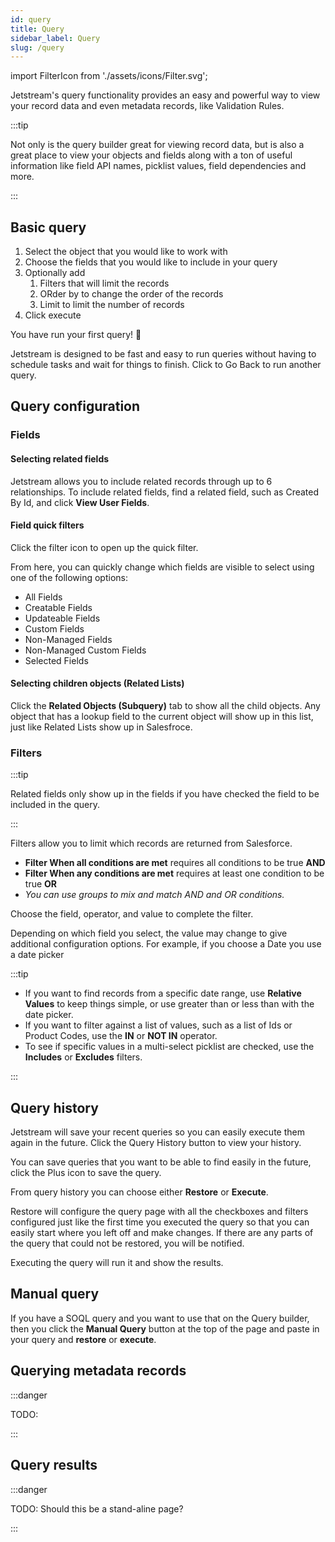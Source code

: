 ```yaml
---
id: query
title: Query
sidebar_label: Query
slug: /query
---
```


import FilterIcon from './assets/icons/Filter.svg';

Jetstream's query functionality provides an easy and powerful way to view your record data and even metadata records, like Validation Rules.

:::tip

Not only is the query builder great for viewing record data, but is also a great place to view your objects and fields along with a ton of useful information like field API names, picklist values, field dependencies and more.

:::

## Basic query

1. Select the object that you would like to work with
2. Choose the fields that you would like to include in your query
3. Optionally add
   1. Filters that will limit the records
   2. ORder by to change the order of the records
   3. Limit to limit the number of records
4. Click execute

You have run your first query! 🎉

Jetstream is designed to be fast and easy to run queries without having to schedule tasks and wait for things to finish. Click to Go Back to run another query.

## Query configuration

### Fields

#### Selecting related fields

Jetstream allows you to include related records through up to 6 relationships.
To include related fields, find a related field, such as Created By Id, and click **View User Fields**.

#### Field quick filters

Click the filter icon <FilterIcon class="icon" /> to open up the quick filter.

From here, you can quickly change which fields are visible to select using one of the following options:

- All Fields
- Creatable Fields
- Updateable Fields
- Custom Fields
- Non-Managed Fields
- Non-Managed Custom Fields
- Selected Fields

#### Selecting children objects (Related Lists)

Click the **Related Objects (Subquery)** tab to show all the child objects.
Any object that has a lookup field to the current object will show up in this list, just like Related Lists show up in Salesfroce.

### Filters

:::tip

Related fields only show up in the fields if you have checked the field to be included in the query.

:::

Filters allow you to limit which records are returned from Salesforce.

- **Filter When all conditions are met** requires all conditions to be true **AND**
- **Filter When any conditions are met** requires at least one condition to be true **OR**
- _You can use groups to mix and match AND and OR conditions._

Choose the field, operator, and value to complete the filter.

Depending on which field you select, the value may change to give additional configuration options. For example, if you choose a Date you use a date picker

:::tip

- If you want to find records from a specific date range, use **Relative Values** to keep things simple, or use greater than or less than with the date picker.
- If you want to filter against a list of values, such as a list of Ids or Product Codes, use the **IN** or **NOT IN** operator.
- To see if specific values in a multi-select picklist are checked, use the **Includes** or **Excludes** filters.

:::

## Query history

Jetstream will save your recent queries so you can easily execute them again in the future. Click the Query History button to view your history.

You can save queries that you want to be able to find easily in the future, click the Plus icon to save the query.

From query history you can choose either **Restore** or **Execute**.

Restore will configure the query page with all the checkboxes and filters configured just like the first time you executed the query so that you can easily start where you left off and make changes.
If there are any parts of the query that could not be restored, you will be notified.

Executing the query will run it and show the results.

## Manual query

If you have a SOQL query and you want to use that on the Query builder, then you click the **Manual Query** button at the top of the page and paste in your query and **restore** or **execute**.

## Querying metadata records

:::danger

TODO:

:::

## Query results

:::danger

TODO: Should this be a stand-aline page?

:::
